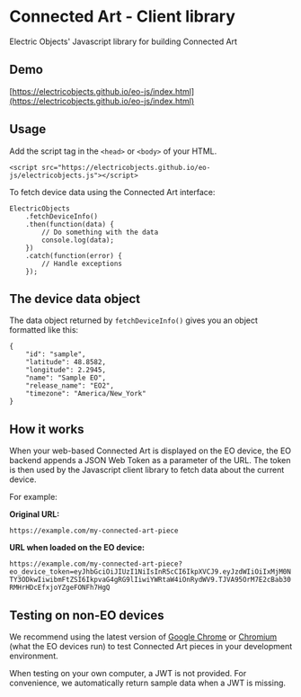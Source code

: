 # Connected Art - Client library

Electric Objects' Javascript library for building Connected Art


## Demo

[https://electricobjects.github.io/eo-js/index.html](https://electricobjects.github.io/eo-js/index.html)


## Usage

Add the script tag in the `<head>` or `<body>` of your HTML.

```
<script src="https://electricobjects.github.io/eo-js/electricobjects.js"></script>
```


To fetch device data using the Connected Art interface:

```
ElectricObjects
    .fetchDeviceInfo()
    .then(function(data) {
        // Do something with the data
        console.log(data);
    })
    .catch(function(error) {
        // Handle exceptions
    });
```

## The device data object

The data object returned by `fetchDeviceInfo()` gives you an object formatted like this:

```
{
    "id": "sample",
    "latitude": 48.8582,
    "longitude": 2.2945,
    "name": "Sample EO",
    "release_name": "EO2",
    "timezone": "America/New_York"
}
```


## How it works

When your web-based Connected Art is displayed on the EO device, the EO backend appends a JSON Web Token as a parameter of the URL. The token is then used by the Javascript client library to fetch data about the current device.

For example:

**Original URL:**

`https://example.com/my-connected-art-piece`

**URL when loaded on the EO device:** 

`https://example.com/my-connected-art-piece?eo_device_token=eyJhbGciOiJIUzI1NiIsInR5cCI6IkpXVCJ9.eyJzdWIiOiIxMjM0NTY3ODkwIiwibmFtZSI6IkpvaG4gRG9lIiwiYWRtaW4iOnRydWV9.TJVA95OrM7E2cBab30RMHrHDcEfxjoYZgeFONFh7HgQ`

## Testing on non-EO devices

We recommend using the latest version of [Google Chrome](https://www.google.com/chrome/) or [Chromium](https://www.chromium.org/Home) (what the EO devices run) to test Connected Art pieces in your development environment.

When testing on your own computer, a JWT is not provided. For convenience, we automatically return sample data when a JWT is missing.






